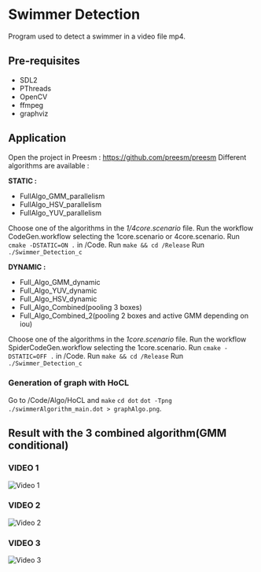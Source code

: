 # Swimmer Detection
Program used to detect a swimmer in a video file mp4.

## Pre-requisites 

- SDL2
- PThreads
- OpenCV
- ffmpeg
- graphviz

## Application

Open the project in Preesm : https://github.com/preesm/preesm
Different algorithms are available :

**STATIC :**

- FullAlgo_GMM_parallelism
- FullAlgo_HSV_parallelism
- FullAlgo_YUV_parallelism

Choose one of the algorithms in the *1/4core.scenario* file.
Run the workflow CodeGen.workflow selecting the 1core.scenario or 4core.scenario.
Run `cmake -DSTATIC=ON .` in /Code.
Run `make && cd /Release`
Run `./Swimmer_Detection_c`

**DYNAMIC :**

- Full_Algo_GMM_dynamic
- Full_Algo_YUV_dynamic
- Full_Algo_HSV_dynamic
- Full_Algo_Combined(pooling 3 boxes)
- Full_Algo_Combined_2(pooling 2 boxes and active GMM depending on iou)

Choose one of the algorithms in the *1core.scenario* file.
Run the workflow SpiderCodeGen.workflow selecting the 1core.scenario.
Run `cmake -DSTATIC=OFF .` in /Code.
Run `make && cd /Release`
Run `./Swimmer_Detection_c`

### Generation of graph with HoCL

Go to /Code/Algo/HoCL and 
``make``
``cd dot``
``dot -Tpng ./swimmerAlgorithm_main.dot > graphAlgo.png``.

## Result with the 3 combined algorithm(GMM conditional)

### VIDEO 1
![Video 1](Code/data/Video_1.gif) 

### VIDEO 2
![Video 2](Code/data/video_2.gif)

### VIDEO 3
![Video 3](Code/data/video_3.gif)



